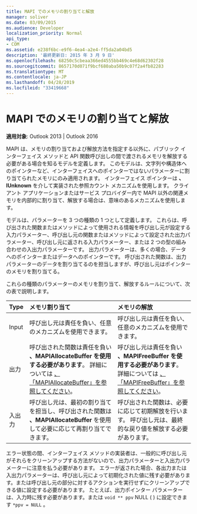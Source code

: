 ```yaml
---
title: MAPI でのメモリの割り当てと解放
manager: soliver
ms.date: 03/09/2015
ms.audience: Developer
localization_priority: Normal
api_type:
- COM
ms.assetid: e238f6bc-e9f6-4ea4-a2e4-ff5da2a04bd5
description: '最終更新日: 2015 年 3 月 9 日'
ms.openlocfilehash: 68250c5cbeaa366ed4555bb469c4e68d62302f28
ms.sourcegitcommit: 8657170d071f9bcf680aba50b9c07f2a4fb82283
ms.translationtype: MT
ms.contentlocale: ja-JP
ms.lasthandoff: 04/28/2019
ms.locfileid: "33419668"
---
```

# <a name="allocating-and-freeing-memory-in-mapi"></a>MAPI でのメモリの割り当てと解放

  
  
**適用対象**: Outlook 2013 | Outlook 2016 
  
MAPI は、メモリの割り当ておよび解放方法を指定する以外に、パブリック インターフェイス メソッドと API 関数呼び出しの間で渡されるメモリを解放する必要がある場合を知るモデルを定義します。 このモデルは、文字列や構造体へのポインターなど、インターフェイスへのポインターではないパラメーターに割り当てられたメモリにのみ適用されます。 インターフェイス ポインターは **、IUnknown** を介して実装された参照カウント メカニズムを使用します。 クライアント アプリケーションまたはサービス プロバイダー内で MAPI 以外の関連メモリを内部的に割り当て、解放する場合は、意味のあるメカニズムを使用します。 
  
モデルは、パラメーターを 3 つの種類の 1 つとして定義します。 これらは、呼び出された関数またはメソッドによって使用される情報を呼び出し元が設定する入力パラメーター、呼び出し元の関数またはメソッドによって設定された出力パラメーター、呼び出し元に返される入力パラメーター、または 2 つの型の組み合わせの入出力パラメーターです。 出力パラメーターは、多くの場合、データへのポインターまたはデータへのポインターです。 呼び出された関数は、出力パラメーターのデータを割り当てるのを担当しますが、呼び出し元はポインターのメモリを割り当てる。 
  
これらの種類のパラメーターのメモリを割り当て、解放するルールについて、次の表で説明します。
  
|**Type**|**メモリ割り当て**|**メモリの解放**|
|:-----|:-----|:-----|
|Input  <br/> |呼び出し元は責任を負い、任意のメカニズムを使用できます。  <br/> |呼び出し元は責任を負い、任意のメカニズムを使用できます。  <br/> |
|出力  <br/> |呼び出された関数は責任を負い **、MAPIAllocateBuffer を使用する必要があります**。 詳細については [、「MAPIAllocateBuffer」を参照してください](mapiallocatebuffer.md)。  <br/> |呼び出し元は責任を負い **、MAPIFreeBuffer を使用する必要があります**。 詳細については [、「MAPIFreeBuffer」を参照してください](mapifreebuffer.md)。  <br/> |
|入出力  <br/> |呼び出し元は、最初の割り当てを担当し、呼び出された関数は **、MAPIAllocateBuffer** を使用して必要に応じて再割り当てできます。  <br/> |呼び出された関数は、必要に応じて初期解放を行います。 呼び出し元は、最終的な戻り値を解放する必要があります。  <br/> |
   
エラー状態の間、インターフェイス メソッドの実装者は、一般的に呼び出し元がそれらをクリーンアップする方法がないので、出力パラメーターと入出力パラメーターに注意を払う必要があります。 エラーが返された場合、各出力または入出力パラメーターは、呼び出し元によって初期化された値に残す必要があります。または呼び出し元の部分に対するアクションを実行せずにクリーンアップできる値に設定する必要があります。 たとえば、出力ポインター パラメーターは、入力時に残す必要があります。または  `void ** ppv` NULL ( ) に設定できます  `*ppv = NULL` 。
  

